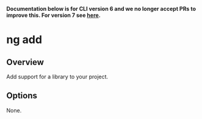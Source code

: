 <!-- Links in /docs/documentation should NOT have \`.md\` at the end, because they end up in our wiki at release. -->

**Documentation below is for CLI version 6 and we no longer accept PRs to improve this. For version 7 see [here](https://angular.io/cli/add).**

# ng add

## Overview
Add support for a library to your project.

## Options
None.
